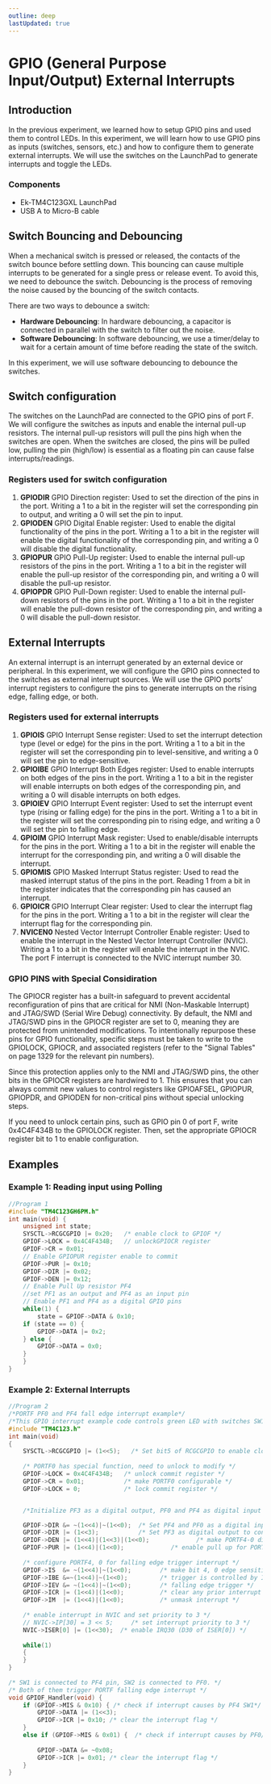 ```yaml
---
outline: deep
lastUpdated: true
---
```

# GPIO (General Purpose Input/Output) External Interrupts <Badge type="tip" text="Experiment 7" />

## Introduction

In the previous experiment, we learned how to setup GPIO pins and used them to control LEDs. In this experiment, we will learn how to use GPIO pins as inputs (switches, sensors, etc.) and how to configure them to generate external interrupts. We will use the switches on the LaunchPad to generate interrupts and toggle the LEDs.

### Components

- Ek-TM4C123GXL LaunchPad
- USB A to Micro-B cable

## Switch Bouncing and Debouncing

When a mechanical switch is pressed or released, the contacts of the switch bounce before settling down. This bouncing can cause multiple interrupts to be generated for a single press or release event. To avoid this, we need to debounce the switch. Debouncing is the process of removing the noise caused by the bouncing of the switch contacts.

There are two ways to debounce a switch:

- **Hardware Debouncing**: In hardware debouncing, a capacitor is connected in parallel with the switch to filter out the noise.
- **Software Debouncing**: In software debouncing, we use a timer/delay to wait for a certain amount of time before reading the state of the switch.

In this experiment, we will use software debouncing to debounce the switches.

<!-- ![alt text](image.png) -->

## Switch configuration

The switches on the LaunchPad are connected to the GPIO pins of port F. We will configure the switches as inputs and enable the internal pull-up resistors. The internal pull-up resistors will pull the pins high when the switches are open. When the switches are closed, the pins will be pulled low, pulling the pin (high/low) is essential as a floating pin can cause false interrupts/readings.

### Registers used for switch configuration

1. **GPIODIR** GPIO Direction register: Used to set the direction of the pins in the port. Writing a 1 to a bit in the register will set the corresponding pin to output, and writing a 0 will set the pin to input.
2. **GPIODEN** GPIO Digital Enable register: Used to enable the digital functionality of the pins in the port. Writing a 1 to a bit in the register will enable the digital functionality of the corresponding pin, and writing a 0 will disable the digital functionality.
3. **GPIOPUR** GPIO Pull-Up register: Used to enable the internal pull-up resistors of the pins in the port. Writing a 1 to a bit in the register will enable the pull-up resistor of the corresponding pin, and writing a 0 will disable the pull-up resistor.
4. **GPIOPDR** GPIO Pull-Down register: Used to enable the internal pull-down resistors of the pins in the port. Writing a 1 to a bit in the register will enable the pull-down resistor of the corresponding pin, and writing a 0 will disable the pull-down resistor.

## External Interrupts

An external interrupt is an interrupt generated by an external device or peripheral. In this experiment, we will configure the GPIO pins connected to the switches as external interrupt sources. We will use the GPIO ports' interrupt registers to configure the pins to generate interrupts on the rising edge, falling edge, or both.

### Registers used for external interrupts

1. **GPIOIS** GPIO Interrupt Sense register: Used to set the interrupt detection type (level or edge) for the pins in the port. Writing a 1 to a bit in the register will set the corresponding pin to level-sensitive, and writing a 0 will set the pin to edge-sensitive.
2. **GPIOIBE** GPIO Interrupt Both Edges register: Used to enable interrupts on both edges of the pins in the port. Writing a 1 to a bit in the register will enable interrupts on both edges of the corresponding pin, and writing a 0 will disable interrupts on both edges.
3. **GPIOIEV** GPIO Interrupt Event register: Used to set the interrupt event type (rising or falling edge) for the pins in the port. Writing a 1 to a bit in the register will set the corresponding pin to rising edge, and writing a 0 will set the pin to falling edge.
4. **GPIOIM** GPIO Interrupt Mask register: Used to enable/disable interrupts for the pins in the port. Writing a 1 to a bit in the register will enable the interrupt for the corresponding pin, and writing a 0 will disable the interrupt.
5. **GPIOMIS** GPIO Masked Interrupt Status register: Used to read the masked interrupt status of the pins in the port. Reading 1 from a bit in the register indicates that the corresponding pin has caused an interrupt.
6. **GPIOICR** GPIO Interrupt Clear register: Used to clear the interrupt flag for the pins in the port. Writing a 1 to a bit in the register will clear the interrupt flag for the corresponding pin.
7. **NVICEN0** Nested Vector Interrupt Controller Enable register: Used to enable the interrupt in the Nested Vector Interrupt Controller (NVIC). Writing a 1 to a bit in the register will enable the interrupt in the NVIC. The port F interrupt is connected to the NVIC interrupt number 30.

### GPIO PINS with Special Considiration

The GPIOCR register has a built-in safeguard to prevent accidental reconfiguration of pins that are critical for NMI (Non-Maskable Interrupt) and JTAG/SWD (Serial Wire Debug) connectivity. By default, the NMI and JTAG/SWD pins in the GPIOCR register are set to 0, meaning they are protected from unintended modifications. To intentionally repurpose these pins for GPIO functionality, specific steps must be taken to write to the GPIOLOCK, GPIOCR, and associated registers (refer to the "Signal Tables" on page 1329 for the relevant pin numbers).

Since this protection applies only to the NMI and JTAG/SWD pins, the other bits in the GPIOCR registers are hardwired to 1. This ensures that you can always commit new values to control registers like GPIOAFSEL, GPIOPUR, GPIOPDR, and GPIODEN for non-critical pins without special unlocking steps.

If you need to unlock certain pins, such as GPIO pin 0 of port F, write 0x4C4F434B to the GPIOLOCK register. Then, set the appropriate GPIOCR register bit to 1 to enable configuration.

<!-- ![alt text](image-1.png) -->


## Examples

### Example 1: Reading input using Polling
```C
//Program 1 
#include "TM4C123GH6PM.h" 
int main(void) { 
    unsigned int state; 
    SYSCTL->RCGCGPIO |= 0x20;   /* enable clock to GPIOF */ 
    GPIOF->LOCK = 0x4C4F434B;   // unlockGPIOCR register 
    GPIOF->CR = 0x01;           
    // Enable GPIOPUR register enable to commit 
    GPIOF->PUR |= 0x10;        
    GPIOF->DIR |= 0x02;          
    GPIOF->DEN |= 0x12;         
    // Enable Pull Up resistor PF4 
    //set PF1 as an output and PF4 as an input pin 
    // Enable PF1 and PF4 as a digital GPIO pins  
    while(1) {    
        state = GPIOF->DATA & 0x10; 
	if (state == 0) {
	    GPIOF->DATA |= 0x2;
	} else {
	    GPIOF->DATA = 0x0;
	}
    } 
} 
```

### Example 2: External Interrupts
```C
//Program 2 
/*PORTF PF0 and PF4 fall edge interrupt example*/ 
/*This GPIO interrupt example code controls green LED with switches SW1 and SW2 external interrupts */ 
#include "TM4C123.h"                    
int main(void) 
{ 
    SYSCTL->RCGCGPIO |= (1<<5);   /* Set bit5 of RCGCGPIO to enable clock to PORTF*/ 
        
    /* PORTF0 has special function, need to unlock to modify */ 
    GPIOF->LOCK = 0x4C4F434B;   /* unlock commit register */ 
    GPIOF->CR = 0x01;           /* make PORTF0 configurable */ 
    GPIOF->LOCK = 0;            /* lock commit register */ 


    /*Initialize PF3 as a digital output, PF0 and PF4 as digital input pins */ 

    GPIOF->DIR &= ~(1<<4)|~(1<<0);  /* Set PF4 and PF0 as a digital input pins */ 
    GPIOF->DIR |= (1<<3);           /* Set PF3 as digital output to control green LED */ 
    GPIOF->DEN |= (1<<4)|(1<<3)|(1<<0);             /* make PORTF4-0 digital pins */ 
    GPIOF->PUR |= (1<<4)|(1<<0);             /* enable pull up for PORTF4, 0 */ 
        
    /* configure PORTF4, 0 for falling edge trigger interrupt */ 
    GPIOF->IS  &= ~(1<<4)|~(1<<0);        /* make bit 4, 0 edge sensitive */ 
    GPIOF->IBE &=~(1<<4)|~(1<<0);         /* trigger is controlled by IEV */ 
    GPIOF->IEV &= ~(1<<4)|~(1<<0);        /* falling edge trigger */ 
    GPIOF->ICR |= (1<<4)|(1<<0);          /* clear any prior interrupt */ 
    GPIOF->IM  |= (1<<4)|(1<<0);          /* unmask interrupt */ 
        
    /* enable interrupt in NVIC and set priority to 3 */ 
    // NVIC->IP[30] = 3 << 5;     /* set interrupt priority to 3 */ 
    NVIC->ISER[0] |= (1<<30);  /* enable IRQ30 (D30 of ISER[0]) */ 
     
    while(1) 
    { 
    } 
} 
 
/* SW1 is connected to PF4 pin, SW2 is connected to PF0. */ 
/* Both of them trigger PORTF falling edge interrupt */ 
void GPIOF_Handler(void) {  
    if (GPIOF->MIS & 0x10) { /* check if interrupt causes by PF4 SW1*/    
        GPIOF->DATA |= (1<<3); 
        GPIOF->ICR |= 0x10; /* clear the interrupt flag */ 
    }  
    else if (GPIOF->MIS & 0x01) {  /* check if interrupt causes by PF0/SW2 */ 
       
        GPIOF->DATA &= ~0x08; 
        GPIOF->ICR |= 0x01; /* clear the interrupt flag */ 
    } 
} 
```
